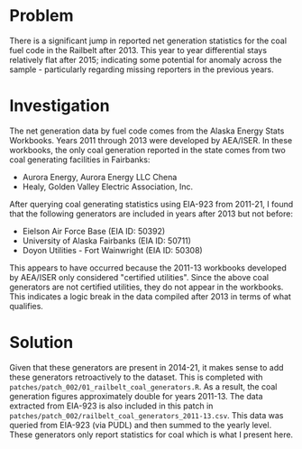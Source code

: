 # Problem

There is a significant jump in reported net generation statistics for the coal fuel code in the Railbelt after 2013. This year to year differential stays relatively flat after 2015; indicating some potential for anomaly across the sample - particularly regarding missing reporters in the previous years.

# Investigation

The net generation data by fuel code comes from the Alaska Energy Stats Workbooks. Years 2011 through 2013 were developed by AEA/ISER. In these workbooks, the only coal generation reported in the state comes from two coal generating facilities in Fairbanks:

-   Aurora Energy, Aurora Energy LLC Chena
-   Healy, Golden Valley Electric Association, Inc.

After querying coal generating statistics using EIA-923 from 2011-21, I found that the following generators are included in years after 2013 but not before:

-   Eielson Air Force Base (EIA ID: 50392)
-   University of Alaska Fairbanks (EIA ID: 50711)
-   Doyon Utilities - Fort Wainwright (EIA ID: 50308)

This appears to have occurred because the 2011-13 workbooks developed by AEA/ISER only considered "certified utilities". Since the above coal generators are not certified utilities, they do not appear in the workbooks. This indicates a logic break in the data compiled after 2013 in terms of what qualifies.

# Solution

Given that these generators are present in 2014-21, it makes sense to add these generators retroactively to the dataset. This is completed with `patches/patch_002/01_railbelt_coal_generators.R`. As a result, the coal generation figures approximately double for years 2011-13. The data extracted from EIA-923 is also included in this patch in `patches/patch_002/railbelt_coal_generators_2011-13.csv`. This data was queried from EIA-923 (via PUDL) and then summed to the yearly level. These generators only report statistics for coal which is what I present here.
